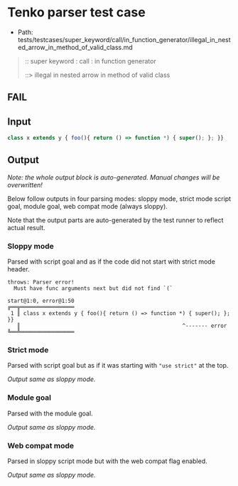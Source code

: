 # Tenko parser test case

- Path: tests/testcases/super_keyword/call/in_function_generator/illegal_in_nested_arrow_in_method_of_valid_class.md

> :: super keyword : call : in function generator
>
> ::> illegal in nested arrow in method of valid class
## FAIL

## Input


`````js
class x extends y { foo(){ return () => function *) { super(); }; }}
`````

## Output

_Note: the whole output block is auto-generated. Manual changes will be overwritten!_

Below follow outputs in four parsing modes: sloppy mode, strict mode script goal, module goal, web compat mode (always sloppy).

Note that the output parts are auto-generated by the test runner to reflect actual result.

### Sloppy mode

Parsed with script goal and as if the code did not start with strict mode header.

`````
throws: Parser error!
  Must have func arguments next but did not find `(`

start@1:0, error@1:50
╔══╦═════════════════
 1 ║ class x extends y { foo(){ return () => function *) { super(); }; }}
   ║                                                   ^------- error
╚══╩═════════════════

`````

### Strict mode

Parsed with script goal but as if it was starting with `"use strict"` at the top.

_Output same as sloppy mode._

### Module goal

Parsed with the module goal.

_Output same as sloppy mode._

### Web compat mode

Parsed in sloppy script mode but with the web compat flag enabled.

_Output same as sloppy mode._
